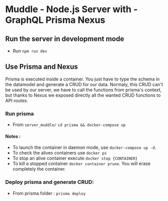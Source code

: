 # Muddle - Node.js Server with - GraphQL Prisma Nexus 

## Run the server in development mode

- Run `npm run dev`

## Use Prisma and Nexus

Prisma is executed inside a container. You just have to type the schema in the datamodel and generate a CRUD for our data. Normaly, this CRUD can't be used by our server, we have to call the functions from prisma's context, but thanks to Nexus we exposed directly all the wanted CRUD functions to API routes.

### Run prisma
- From `server_muddle/` `cd prisma && docker-compose up`

#### Notes : 
- To launch the container in daemon mode, use `docker-compose up -d`.
- To check the alives containers use `docker ps`
- To stop an alive container execute `docker stop {CONTAINER}`
- To kill a stopped container `docker container prune`. You will erase completely the container.

### Deploy prisma and generate CRUD:
- From prisma folder : `prisma deploy`